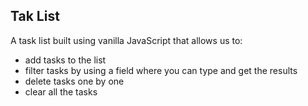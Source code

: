 ## Tak List

 A task list built using vanilla JavaScript that allows us to:
 - add tasks to the list
 - filter tasks by using a field where you can type and get the results
 - delete tasks one by one
 - clear all the tasks